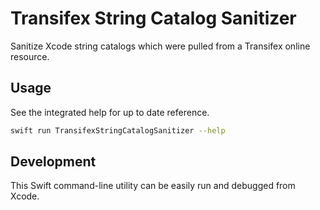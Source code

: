 # Transifex String Catalog Sanitizer

Sanitize Xcode string catalogs which were pulled from a Transifex online resource.

## Usage

See the integrated help for up to date reference.

```sh
swift run TransifexStringCatalogSanitizer --help
```

## Development

This Swift command-line utility can be easily run and debugged from Xcode.
